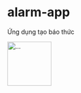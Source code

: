 # alarm-app
Ứng dụng tạo báo thức 

<img src="https://user-images.githubusercontent.com/71586417/178147848-5a262ce1-507f-4211-be56-af303625a9a8.png" alt="..." width="100" />
